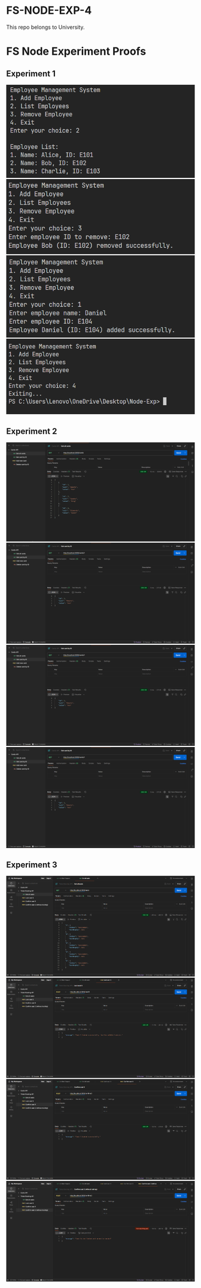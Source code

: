 # FS-NODE-EXP-4
This repo belongs to University.

# FS Node Experiment Proofs

## Experiment 1
<img src="./Assests/Practice1/NodeFS11.png" alt="NodeFS11">
<img src="./Assests/Practice1/NodeFS13.png" alt="NodeFS13">
<img src="./Assests/Practice1/NodeFS12.png" alt="NodeFS12">
<img src="./Assests/Practice1/NodeFS14.png" alt="NodeFS14">

## Experiment 2
<img src="./Assests/Practice2/NodeFS21.png" alt="NodeFS21">
<img src="./Assests/Practice2/NodeFS22.png" alt="NodeFS22">
<img src="./Assests/Practice2/NodeFS22.png" alt="NodeFS22">
<img src="./Assests/Practice2/NodeFS22.png" alt="NodeFS22">

## Experiment 3
<img src="./Assests/Practice3/NodeFS31.png" alt="NodeFS31">
<img src="./Assests/Practice3/NodeFS32.png" alt="NodeFS32">
<img src="./Assests/Practice3/NodeFS33.png" alt="NodeFS33">
<img src="./Assests/Practice3/NodeFS34.png" alt="NodeFS34">